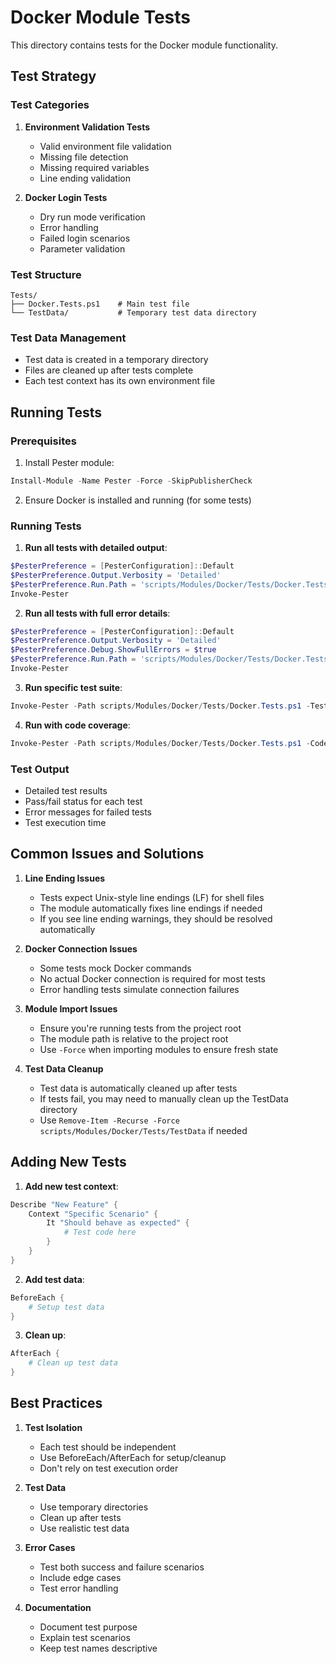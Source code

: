 # Docker Module Tests

This directory contains tests for the Docker module functionality.

## Test Strategy

### Test Categories

1. **Environment Validation Tests**
   - Valid environment file validation
   - Missing file detection
   - Missing required variables
   - Line ending validation

2. **Docker Login Tests**
   - Dry run mode verification
   - Error handling
   - Failed login scenarios
   - Parameter validation

### Test Structure

```
Tests/
├── Docker.Tests.ps1    # Main test file
└── TestData/           # Temporary test data directory
```

### Test Data Management
- Test data is created in a temporary directory
- Files are cleaned up after tests complete
- Each test context has its own environment file

## Running Tests

### Prerequisites
1. Install Pester module:
```powershell
Install-Module -Name Pester -Force -SkipPublisherCheck
```

2. Ensure Docker is installed and running (for some tests)

### Running Tests

1. **Run all tests with detailed output**:
```powershell
$PesterPreference = [PesterConfiguration]::Default
$PesterPreference.Output.Verbosity = 'Detailed'
$PesterPreference.Run.Path = 'scripts/Modules/Docker/Tests/Docker.Tests.ps1'
Invoke-Pester
```

2. **Run all tests with full error details**:
```powershell
$PesterPreference = [PesterConfiguration]::Default
$PesterPreference.Output.Verbosity = 'Detailed'
$PesterPreference.Debug.ShowFullErrors = $true
$PesterPreference.Run.Path = 'scripts/Modules/Docker/Tests/Docker.Tests.ps1'
Invoke-Pester
```

3. **Run specific test suite**:
```powershell
Invoke-Pester -Path scripts/Modules/Docker/Tests/Docker.Tests.ps1 -TestName "Test-DockerEnvironment"
```

4. **Run with code coverage**:
```powershell
Invoke-Pester -Path scripts/Modules/Docker/Tests/Docker.Tests.ps1 -CodeCoverage scripts/Modules/Docker/Docker.psm1
```

### Test Output
- Detailed test results
- Pass/fail status for each test
- Error messages for failed tests
- Test execution time

## Common Issues and Solutions

1. **Line Ending Issues**
   - Tests expect Unix-style line endings (LF) for shell files
   - The module automatically fixes line endings if needed
   - If you see line ending warnings, they should be resolved automatically

2. **Docker Connection Issues**
   - Some tests mock Docker commands
   - No actual Docker connection is required for most tests
   - Error handling tests simulate connection failures

3. **Module Import Issues**
   - Ensure you're running tests from the project root
   - The module path is relative to the project root
   - Use `-Force` when importing modules to ensure fresh state

4. **Test Data Cleanup**
   - Test data is automatically cleaned up after tests
   - If tests fail, you may need to manually clean up the TestData directory
   - Use `Remove-Item -Recurse -Force scripts/Modules/Docker/Tests/TestData` if needed

## Adding New Tests

1. **Add new test context**:
```powershell
Describe "New Feature" {
    Context "Specific Scenario" {
        It "Should behave as expected" {
            # Test code here
        }
    }
}
```

2. **Add test data**:
```powershell
BeforeEach {
    # Setup test data
}
```

3. **Clean up**:
```powershell
AfterEach {
    # Clean up test data
}
```

## Best Practices

1. **Test Isolation**
   - Each test should be independent
   - Use BeforeEach/AfterEach for setup/cleanup
   - Don't rely on test execution order

2. **Test Data**
   - Use temporary directories
   - Clean up after tests
   - Use realistic test data

3. **Error Cases**
   - Test both success and failure scenarios
   - Include edge cases
   - Test error handling

4. **Documentation**
   - Document test purpose
   - Explain test scenarios
   - Keep test names descriptive 